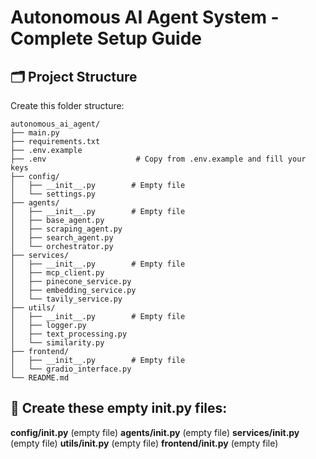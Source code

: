 # Autonomous AI Agent System - Complete Setup Guide

## 🗂️ Project Structure

Create this folder structure:

```
autonomous_ai_agent/
├── main.py
├── requirements.txt
├── .env.example
├── .env                    # Copy from .env.example and fill your keys
├── config/
│   ├── __init__.py        # Empty file
│   └── settings.py
├── agents/
│   ├── __init__.py        # Empty file
│   ├── base_agent.py
│   ├── scraping_agent.py
│   ├── search_agent.py
│   └── orchestrator.py
├── services/
│   ├── __init__.py        # Empty file
│   ├── mcp_client.py
│   ├── pinecone_service.py
│   ├── embedding_service.py
│   └── tavily_service.py
├── utils/
│   ├── __init__.py        # Empty file
│   ├── logger.py
│   ├── text_processing.py
│   └── similarity.py
├── frontend/
│   ├── __init__.py        # Empty file
│   └── gradio_interface.py
└── README.md
```

## 📝 Create these empty __init__.py files:

**config/__init__.py** (empty file)
**agents/__init__.py** (empty file)
**services/__init__.py** (empty file)
**utils/__init__.py** (empty file)
**frontend/__init__.py** (empty file)